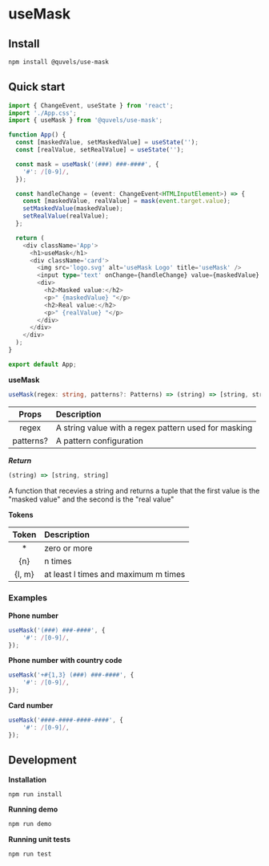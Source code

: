 # useMask

## Install

```sh
npm install @quvels/use-mask
```

## Quick start

```typescript
import { ChangeEvent, useState } from 'react';
import './App.css';
import { useMask } from '@quvels/use-mask';

function App() {
  const [maskedValue, setMaskedValue] = useState('');
  const [realValue, setRealValue] = useState('');

  const mask = useMask('(###) ###-####', {
    '#': /[0-9]/,
  });

  const handleChange = (event: ChangeEvent<HTMLInputElement>) => {
    const [maskedValue, realValue] = mask(event.target.value);
    setMaskedValue(maskedValue);
    setRealValue(realValue);
  };

  return (
    <div className='App'>
      <h1>useMask</h1>
      <div className='card'>
        <img src='logo.svg' alt='useMask Logo' title='useMask' />
        <input type='text' onChange={handleChange} value={maskedValue} />
        <div>
          <h2>Masked value:</h2>
          <p>" {maskedValue} "</p>
          <h2>Real value:</h2>
          <p>" {realValue} "</p>
        </div>
      </div>
    </div>
  );
}

export default App;
```
**useMask**
```typescript
useMask(regex: string, patterns?: Patterns) => (string) => [string, string]
```
| Props      | Description                                          |
| :----:     | :------------                                        |
| regex      | A string value with a regex pattern used for masking |
| patterns?  | A pattern configuration                              |

***Return***
```typescript
(string) => [string, string]
```
A function that recevies a string and returns a tuple that the first value is the "masked value" and the second is the "real value"

**Tokens**

| Token  | Description                          |
| :----: | :------------                        |
| *      | zero or more                         |
| {n}    | n times                              |
| {l, m} | at least l times and maximum m times |

### Examples

**Phone number**
```typescript
useMask('(###) ###-####', {
    '#': /[0-9]/,
});
```

**Phone number with country code**
```typescript
useMask('+#{1,3} (###) ###-####', {
    '#': /[0-9]/,
});
```

**Card number**
```typescript
useMask('####-####-####-####', {
    '#': /[0-9]/,
});
```

## Development

**Installation**

```sh
npm run install
```

**Running demo**

```sh
npm run demo
```

**Running unit tests**

```sh
npm run test
```
